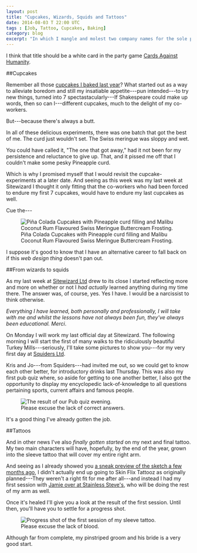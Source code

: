 ```yaml
---
layout: post
title: "Cupcakes, Wizards, Squids and Tattoos"
date: 2014-08-03 T 22:00 UTC
tags : [Job, Tattoo, Cupcakes, Baking]
category: blog
excerpt: "In which I mangle and molest two company names for the sole purpose of getting a not-particularly-funny title out of it."
---
```

I think that title should be a white card in the party game [Cards Against Humanity][cah].

##Cupcakes

Remember all those [cupcakes I baked last year][cupcakes]? What started out as a way to alleviate boredom and still my insatiable appetite---pun intended---to try new things, turned into 7 spectastacularly---If Shakespeare could make up words, then so can I---different cupcakes, much to the delight of my co-workers.

But---because there's always a butt.

In all of these delicious experiments, there was one batch that got the best of me. The curd just wouldn't set. The Swiss meringue was sloppy and wet.

You could have called it, "The one that got away," had it not been for my persistence and reluctance to give up. That, and it pissed me off that I couldn't make some pesky Pineapple curd.

Which is why I promised myself that I would revisit the cupcake-experiments at a later date. And seeing as this week was my last week at Sitewizard I thought it only fitting that the co-workers who had been forced to endure my first 7 cupcakes, would have to endure my last cupcakes as well.

Cue the---

<div>
<figure>
	<img class="js-lazy-load" data-original="/assets/posts/2014/august/cupcakes-wizards-squids-and-tattoos/pina-colada-cupcakes-with-pineapple-curd.jpg" alt="Piña Colada Cupcakes with Pineapple curd filling and Malibu Coconut Rum Flavoured Swiss Meringue Buttercream Frosting.">
	<figcaption>Piña Colada Cupcakes with Pineapple curd filling and Malibu Coconut Rum Flavoured Swiss Meringue Buttercream Frosting.</figcaption>
</figure>
</div>

I suppose it's good to know that I have an alternative career to fall back on if this *web design thing* doesn't pan out.

##From wizards to squids

As my last week at [Sitewizard Ltd][sitewizard] drew to its close I started reflecting more and more on whether or not I *had actually* learned anything during my time there. The answer was, of course, yes. Yes I have. I would be a narcissist to think otherwise.

*Everything I have learned, both personally and professionally, I will take with me and whilst the lessons have not always been fun, they've always been educational. Merci*.

On Monday I will work my last official day at Sitewizard. The following morning I will start the first of many walks to the ridiculously beautiful Turkey Mills---seriously, I'll take some pictures to show you---for my very first day at [Squiders Ltd][squiders].

Kris and Jo---from Squiders---had invited me out, so we could get to know each other better, for introductory drinks last Thursday. This was also my first pub quiz where, so aside for getting to one another better, I also got the opportunity to display my encyclopedic lack-of-knowledge to all questions pertaining sports, current affairs and famous people.

<div>
<figure>
	<img class="js-lazy-load" data-original="/assets/posts/2014/august/cupcakes-wizards-squids-and-tattoos/the-result-of-my-first-pub-quiz.jpg" alt="The result of our Pub quiz evening.">
	<figcaption>Please excuse the lack of correct answers.</figcaption>
</figure>
</div>

It's a good thing I've already gotten the job.

##Tattoos

And in other news I've also *finally gotten started* on my next and final tattoo. My two main characters will have, hopefully, by the end of the year, grown into the sleeve tattoo that will cover my entire right arm.

And seeing as I already showed you [a sneak preview of the sketch a few months ago][tattoo], I didn't actually end up going to Skin Flix Tattooz as originally planned---They weren't a right fit for me after all---and instead I had my first session with [Jamie over at Stainless Steve's][steve], who will be doing the rest of my arm as well.

Once it's healed I'll give you a look at the result of the first session. Until then, you'll have you to settle for a progress shot.

<div>
<figure>
	<img class="js-lazy-load" data-original="/assets/posts/2014/august/cupcakes-wizards-squids-and-tattoos/the-first-session-of-my-sleeve-tattoo.jpg" alt="Progress shot of the first session of my sleeve tattoo.">
	<figcaption>Please excuse the lack of blood.</figcaption>
</figure>
</div>

Although far from complete, my pinstriped groom and his bride is a very good start.

[cah]: http://cardsagainsthumanity.com/
[cupcakes]: http://fiinixdesign.blogspot.co.uk/search/label/cupcakes
[sitewizard]: http://sitewizard.co.uk/
[squiders]: http://www.squiders.com/
[wizard]: https://www.youtube.com/watch?v=GPfMPkbvBwY
[tattoo]: /blog/getting-inked-again
[steve]: http://www.stainlesssteves.co.uk/